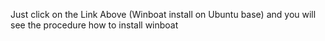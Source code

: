 Just click on the Link Above (Winboat install on Ubuntu base) and you will see the procedure how to install winboat
